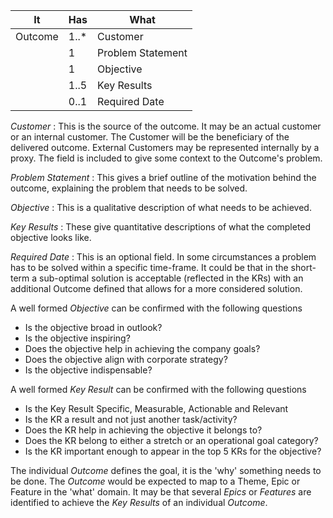 | It | Has | What |
| -- | --- | ---- |
| Outcome | 1..* | Customer |
| | 1 | Problem Statement |
| | 1 | Objective |
| | 1..5 | Key Results |
| | 0..1 | Required Date |

*Customer* : This is the source of the outcome. It may be an actual customer or an internal customer. The Customer will be the beneficiary of the delivered outcome. External Customers may be represented internally by a proxy. The field is included to give some context to the Outcome's problem. 

*Problem Statement* : This gives a brief outline of the motivation behind the outcome, explaining the problem that needs to be solved.

*Objective* : This is a qualitative description of what needs to be achieved.

*Key Results* : These give quantitative descriptions of what the completed objective looks like. 

*Required Date* : This is an optional field.  In some circumstances a problem has to be solved within a specific time-frame. It could be that in the short-term a sub-optimal solution is acceptable (reflected in the KRs) with an additional Outcome defined that allows for a more considered solution.

A well formed *Objective* can be confirmed with the following questions
- Is the objective broad in outlook?
- Is the objective inspiring?
- Does the objective help in achieving the company goals?
- Does the objective align with corporate strategy?
- Is the objective indispensable?

A well formed *Key Result* can be confirmed with the following questions
- Is the Key Result Specific, Measurable, Actionable and Relevant
- Is the KR a result and not just another task/activity?
- Does the KR help in achieving the objective it belongs to?
- Does the KR belong to either a stretch or an operational goal category?
- Is the KR important enough to appear in the top 5 KRs for the objective?

The individual *Outcome* defines the goal, it is the 'why' something needs to be done. The *Outcome* would be expected to map to a Theme, Epic or Feature in the 'what' domain. It may be that several *Epics* or *Features* are identified to achieve the *Key Results* of an individual *Outcome*.
